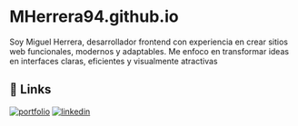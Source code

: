 # MHerrera94.github.io
Soy Miguel Herrera, desarrollador frontend con experiencia en crear sitios web funcionales, modernos y adaptables. Me enfoco en transformar ideas en interfaces claras, eficientes y visualmente atractivas

## 🔗 Links
[![portfolio](https://img.shields.io/badge/my_portfolio-000?style=for-the-badge&logo=ko-fi&logoColor=white)](https://mherrera94.github.io)
[![linkedin](https://img.shields.io/badge/linkedin-0A66C2?style=for-the-badge&logo=linkedin&logoColor=white)](https://www.linkedin.com/in/miguel-herrera-95b632195/)
